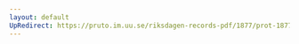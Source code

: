 ```yaml
---
layout: default
UpRedirect: https://pruto.im.uu.se/riksdagen-records-pdf/1877/prot-1877--fk--027/prot-1877--fk--027_001.pdf
---
```

